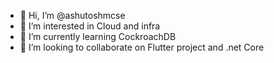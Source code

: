 - 👋 Hi, I’m @ashutoshmcse
- 👀 I’m interested in Cloud and infra
- 🌱 I’m currently learning CockroachDB
- 💞️ I’m looking to collaborate on Flutter project and .net Core

<!---
ashutoshmcse/ashutoshmcse is a ✨ special ✨ repository because its `README.md` (this file) appears on your GitHub profile.
You can click the Preview link to take a look at your changes.
--->
